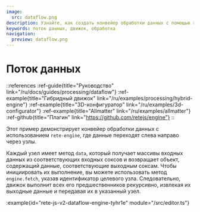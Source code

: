 ```yaml
---
image:
  src: dataflow.png
description: Узнайте, как создать конвейер обработки данных с помощью rete-engine. В этом примере показан подход потока данных, когда данные проходят через узлы слева направо.
keywords: поток данных, движок, обработка
navigation:
  preview: dataflow.png
---
```


# Поток данных

::references
:ref-guide{title="Руководство" link="/ru/docs/guides/processing/dataflow"}
:ref-example{title="Гибридный движок" link="/ru/examples/processing/hybrid-engine"}
:ref-example{title="3D-конфигуратор" link="/ru/examples/3d-configurator"}
:ref-example{title="Allmatter" link="/ru/examples/allmatter"}
:ref-github{title="Плагин" link="https://github.com/retejs/engine"}
::

Этот пример демонстрирует конвейер обработки данных с использованием `rete-engine`, где данные переходят слева направо через узлы.

Каждый узел имеет метод `data`, который получает массивы входных данных из соответствующих входных соксов и возвращает объект, содержащий данные, соответствующие выходным соксам. Чтобы инициировать их выполнение, вы можете использовать метод `engine.fetch`, указав идентификатор целевого узла. Следовательно, движок выполнит всех его предшественников рекурсивно, извлекая их выходные данные и передавая их в указанный узел.

:example{id="rete-js-v2-dataflow-engine-tyhr1e" module="/src/editor.ts"}
